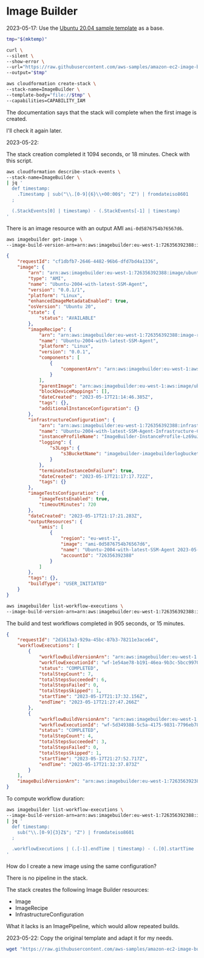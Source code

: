 # Image Builder

2023-05-17: Use the [Ubuntu 20.04 sample template](https://github.com/aws-samples/amazon-ec2-image-builder-samples/tree/master/CloudFormation/Linux/ubuntu-2004-with-latest-ssm-agent) as a base.

```bash
tmp="$(mktemp)"

curl \
--silent \
--show-error \
--url="https://raw.githubusercontent.com/aws-samples/amazon-ec2-image-builder-samples/master/CloudFormation/Linux/ubuntu-2004-with-latest-ssm-agent/ubuntu-2004-with-latest-ssm-agent.yml" \
--output="$tmp"

aws cloudformation create-stack \
--stack-name=ImageBuilder \
--template-body="file://$tmp" \
--capabilities=CAPABILITY_IAM
```

The documentation says that the stack will complete when the first image is created.

I'll check it again later.

2023-05-22: 

The stack creation completed it 1094 seconds, or 18 minutes. Check with this script.

```bash
aws cloudformation describe-stack-events \
--stack-name=ImageBuilder \
| jq '
  def timestamp:
    .Timestamp | sub("\\.[0-9]{6}\\+00:00$"; "Z") | fromdateiso8601
  ;

  (.StackEvents[0] | timestamp) - (.StackEvents[-1] | timestamp)
'
```

There is an image resource with an output AMI `ami-0d5876754b76567d6`.

```bash
aws imagebuilder get-image \
--image-build-version-arn=arn:aws:imagebuilder:eu-west-1:726356392388:image/ubuntu-2004-with-latest-ssm-agent/0.0.1/1
```

```json
{
    "requestId": "cf1dbfb7-2646-4482-96b6-dfd7bd4a1336",
    "image": {
        "arn": "arn:aws:imagebuilder:eu-west-1:726356392388:image/ubuntu-2004-with-latest-ssm-agent/0.0.1/1",
        "type": "AMI",
        "name": "Ubuntu-2004-with-latest-SSM-Agent",
        "version": "0.0.1/1",
        "platform": "Linux",
        "enhancedImageMetadataEnabled": true,
        "osVersion": "Ubuntu 20",
        "state": {
            "status": "AVAILABLE"
        },
        "imageRecipe": {
            "arn": "arn:aws:imagebuilder:eu-west-1:726356392388:image-recipe/ubuntu-2004-with-latest-ssm-agent/0.0.1",
            "name": "Ubuntu-2004-with-latest-SSM-Agent",
            "platform": "Linux",
            "version": "0.0.1",
            "components": [
                {
                    "componentArn": "arn:aws:imagebuilder:eu-west-1:aws:component/update-linux/1.0.2/1"
                }
            ],
            "parentImage": "arn:aws:imagebuilder:eu-west-1:aws:image/ubuntu-server-20-lts-x86/2023.5.2/1",
            "blockDeviceMappings": [],
            "dateCreated": "2023-05-17T21:14:46.385Z",
            "tags": {},
            "additionalInstanceConfiguration": {}
        },
        "infrastructureConfiguration": {
            "arn": "arn:aws:imagebuilder:eu-west-1:726356392388:infrastructure-configuration/ubuntu-2004-with-latest-ssm-agent-infrastructure-configuration",
            "name": "Ubuntu-2004-with-latest-SSM-Agent-Infrastructure-Configuration",
            "instanceProfileName": "ImageBuilder-InstanceProfile-Lz69uJLtnkj6",
            "logging": {
                "s3Logs": {
                    "s3BucketName": "imagebuilder-imagebuilderlogbucket-1tf2y054qgkjx"
                }
            },
            "terminateInstanceOnFailure": true,
            "dateCreated": "2023-05-17T21:17:17.722Z",
            "tags": {}
        },
        "imageTestsConfiguration": {
            "imageTestsEnabled": true,
            "timeoutMinutes": 720
        },
        "dateCreated": "2023-05-17T21:17:21.283Z",
        "outputResources": {
            "amis": [
                {
                    "region": "eu-west-1",
                    "image": "ami-0d5876754b76567d6",
                    "name": "Ubuntu-2004-with-latest-SSM-Agent 2023-05-17T21-17-23.099935Z",
                    "accountId": "726356392388"
                }
            ]
        },
        "tags": {},
        "buildType": "USER_INITIATED"
    }
}
```

```bash
aws imagebuilder list-workflow-executions \
--image-build-version-arn=arn:aws:imagebuilder:eu-west-1:726356392388:image/ubuntu-2004-with-latest-ssm-agent/0.0.1/1
```

The build and test workflows completed in 905 seconds, or 15 minutes.

```json
{
    "requestId": "2d1613a3-929a-45bc-87b3-78211e3ace64",
    "workflowExecutions": [
        {
            "workflowBuildVersionArn": "arn:aws:imagebuilder:eu-west-1:aws:workflow/build/build-image/1.0.0/1",
            "workflowExecutionId": "wf-1e54ae78-b191-46ea-9b3c-5bcc99707989",
            "status": "COMPLETED",
            "totalStepCount": 7,
            "totalStepsSucceeded": 6,
            "totalStepsFailed": 0,
            "totalStepsSkipped": 1,
            "startTime": "2023-05-17T21:17:32.156Z",
            "endTime": "2023-05-17T21:27:47.266Z"
        },
        {
            "workflowBuildVersionArn": "arn:aws:imagebuilder:eu-west-1:aws:workflow/test/test-image/1.0.0/1",
            "workflowExecutionId": "wf-5d349388-5c5a-4175-9831-7796eb78ab96",
            "status": "COMPLETED",
            "totalStepCount": 4,
            "totalStepsSucceeded": 3,
            "totalStepsFailed": 0,
            "totalStepsSkipped": 1,
            "startTime": "2023-05-17T21:27:52.717Z",
            "endTime": "2023-05-17T21:32:37.873Z"
        }
    ],
    "imageBuildVersionArn": "arn:aws:imagebuilder:eu-west-1:726356392388:image/ubuntu-2004-with-latest-ssm-agent/0.0.1/1"
}
```

To compute workflow duration:

```bash
aws imagebuilder list-workflow-executions \
--image-build-version-arn=arn:aws:imagebuilder:eu-west-1:726356392388:image/ubuntu-2004-with-latest-ssm-agent/0.0.1/1 \
| jq '
  def timestamp:
    sub("\\.[0-9]{3}Z$"; "Z") | fromdateiso8601
  ;

  .workflowExecutions | (.[-1].endTime | timestamp) - (.[0].startTime | timestamp)
'
```

How do I create a new image using the same configuration?

There is no pipeline in the stack.

The stack creates the following Image Builder resources:

* Image
* ImageRecipe
* InfrastructureConfiguration

What it lacks is an ImagePipeline, which would allow repeated builds.

2023-05-22: Copy the original template and adapt it for my needs.

```bash
wget "https://raw.githubusercontent.com/aws-samples/amazon-ec2-image-builder-samples/master/CloudFormation/Linux/ubuntu-2004-with-latest-ssm-agent/ubuntu-2004-with-latest-ssm-agent.yml"
```
